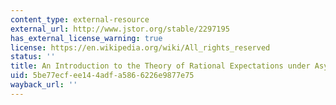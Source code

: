 ```yaml
---
content_type: external-resource
external_url: http://www.jstor.org/stable/2297195
has_external_license_warning: true
license: https://en.wikipedia.org/wiki/All_rights_reserved
status: ''
title: An Introduction to the Theory of Rational Expectations under Asymmetric Information
uid: 5be77ecf-ee14-4adf-a586-6226e9877e75
wayback_url: ''
---
```

